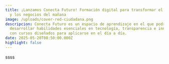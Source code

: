 ```yaml
---
title: ¡Lanzamos Conecta Futuro! Formación digital para transformar el gobierno
  y los negocios del mañana
image: /uploads/cover-red-ciudadana.png
descripcion: Conecta Futuro es un espacio de aprendizaje en el que podrás
  desarrollar habilidades esenciales en tecnología, transparencia e innovación,
  con cursos diseñados para aplicarse en el día a día.
date: 2025-05-20T08:50:00.000Z
highlight: false
---
```

ssss
